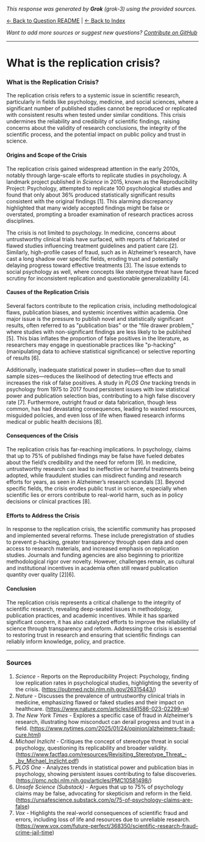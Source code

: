 <!-- 
Generated by: grok
Model: grok-3
Prompt type: sources
Generated at: 2025-06-12T11:03:45.937546
-->

*This response was generated by **Grok** (grok-3) using the provided sources.*

[← Back to Question README](README.md) | [← Back to Index](../README.md)

*Want to add more sources or suggest new questions? [Contribute on GitHub](https://github.com/justinwest/SuggestedSources)*

---

# What is the replication crisis?

### What is the Replication Crisis?

The replication crisis refers to a systemic issue in scientific research, particularly in fields like psychology, medicine, and social sciences, where a significant number of published studies cannot be reproduced or replicated with consistent results when tested under similar conditions. This crisis undermines the reliability and credibility of scientific findings, raising concerns about the validity of research conclusions, the integrity of the scientific process, and the potential impact on public policy and trust in science.

#### Origins and Scope of the Crisis
The replication crisis gained widespread attention in the early 2010s, notably through large-scale efforts to replicate studies in psychology. A landmark project published in *Science* in 2015, known as the Reproducibility Project: Psychology, attempted to replicate 100 psychological studies and found that only about 36% produced statistically significant results consistent with the original findings [1]. This alarming discrepancy highlighted that many widely accepted findings might be false or overstated, prompting a broader examination of research practices across disciplines.

The crisis is not limited to psychology. In medicine, concerns about untrustworthy clinical trials have surfaced, with reports of fabricated or flawed studies influencing treatment guidelines and patient care [2]. Similarly, high-profile cases of fraud, such as in Alzheimer’s research, have cast a long shadow over specific fields, eroding trust and potentially delaying progress toward effective treatments [3]. The issue extends to social psychology as well, where concepts like stereotype threat have faced scrutiny for inconsistent replication and questionable generalizability [4].

#### Causes of the Replication Crisis
Several factors contribute to the replication crisis, including methodological flaws, publication biases, and systemic incentives within academia. One major issue is the pressure to publish novel and statistically significant results, often referred to as "publication bias" or the "file drawer problem," where studies with non-significant findings are less likely to be published [5]. This bias inflates the proportion of false positives in the literature, as researchers may engage in questionable practices like "p-hacking" (manipulating data to achieve statistical significance) or selective reporting of results [6].

Additionally, inadequate statistical power in studies—often due to small sample sizes—reduces the likelihood of detecting true effects and increases the risk of false positives. A study in *PLOS One* tracking trends in psychology from 1975 to 2017 found persistent issues with low statistical power and publication selection bias, contributing to a high false discovery rate [7]. Furthermore, outright fraud or data fabrication, though less common, has had devastating consequences, leading to wasted resources, misguided policies, and even loss of life when flawed research informs medical or public health decisions [8].

#### Consequences of the Crisis
The replication crisis has far-reaching implications. In psychology, claims that up to 75% of published findings may be false have fueled debates about the field’s credibility and the need for reform [9]. In medicine, untrustworthy research can lead to ineffective or harmful treatments being adopted, while fraudulent studies can misdirect funding and research efforts for years, as seen in Alzheimer’s research scandals [3]. Beyond specific fields, the crisis erodes public trust in science, especially when scientific lies or errors contribute to real-world harm, such as in policy decisions or clinical practices [8].

#### Efforts to Address the Crisis
In response to the replication crisis, the scientific community has proposed and implemented several reforms. These include preregistration of studies to prevent p-hacking, greater transparency through open data and open access to research materials, and increased emphasis on replication studies. Journals and funding agencies are also beginning to prioritize methodological rigor over novelty. However, challenges remain, as cultural and institutional incentives in academia often still reward publication quantity over quality [2][6].

#### Conclusion
The replication crisis represents a critical challenge to the integrity of scientific research, revealing deep-seated issues in methodology, publication practices, and academic incentives. While it has sparked significant concern, it has also catalyzed efforts to improve the reliability of science through transparency and reform. Addressing the crisis is essential to restoring trust in research and ensuring that scientific findings can reliably inform knowledge, policy, and practice.

---

### Sources
1. *Science* - Reports on the Reproducibility Project: Psychology, finding low replication rates in psychological studies, highlighting the severity of the crisis. (https://pubmed.ncbi.nlm.nih.gov/26315443/)
2. *Nature* - Discusses the prevalence of untrustworthy clinical trials in medicine, emphasizing flawed or faked studies and their impact on healthcare. (https://www.nature.com/articles/d41586-023-02299-w)
3. *The New York Times* - Explores a specific case of fraud in Alzheimer’s research, illustrating how misconduct can derail progress and trust in a field. (https://www.nytimes.com/2025/01/24/opinion/alzheimers-fraud-cure.html)
4. *Michael Inzlicht* - Critiques the concept of stereotype threat in social psychology, questioning its replicability and broader validity. (https://www.factfaq.com/resources/Revisiting_Stereotype_Threat_-_by_Michael_Inzlicht.pdf)
5. *PLOS One* - Analyzes trends in statistical power and publication bias in psychology, showing persistent issues contributing to false discoveries. (https://pmc.ncbi.nlm.nih.gov/articles/PMC10581498/)
6. *Unsafe Science (Substack)* - Argues that up to 75% of psychology claims may be false, advocating for skepticism and reform in the field. (https://unsafescience.substack.com/p/75-of-psychology-claims-are-false)
7. *Vox* - Highlights the real-world consequences of scientific fraud and errors, including loss of life and resources due to unreliable research. (https://www.vox.com/future-perfect/368350/scientific-research-fraud-crime-jail-time)